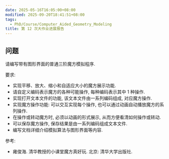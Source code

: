```yaml
---
date: 2025-05-16T16:05:00+08:00
modified: 2025-09-20T18:41:51+08:00
tags:
  - PhD/Course/Computer_Aided_Geometry_Modeling
title: 第 12 次大作业进展报告
---
```


## 问题

请编写带有图形界面的普通三阶魔方模拟程序.

要求:

- 实现平移、放大、缩小和自适应大小的魔方展示功能.
- 请自定义编码表示魔方的各种可能操作, 每种编码表示其中 1 种操作.
- 实现打开文本文件的功能, 该文本文件由一系列编码组成, 对应魔方操作.
- 实现魔方操作功能: 可以交互实现每个操作, 也可以通过动画自动播放魔方的系列操作.
- 在操作或转动魔方时, 必须以动画的形式展示, 从而方便看清如何操作或转动.
- 可以保存魔方操作, 保存结果是由一系列编码组成文本文件.
- 编写文档详细介绍模拟算法与图形界面等内容.

参考:

- 雍俊海. 清华教授的小课堂魔方真好玩. 北京: 清华大学出版社.
